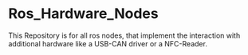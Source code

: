 # Ros_Hardware_Nodes
This Repository is for all ros nodes, that implement the interaction with additional hardware like a USB-CAN driver or a NFC-Reader.
